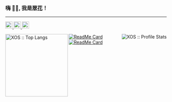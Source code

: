 ### 嗨 👋🏽, 我是[翠花](https://www.nange.cn)！
---

<a href="https://twitter.com/PeinanXu">
  <img alt="眼儿媚 | Twitter" width="22px" src="https://cdn.jsdelivr.net/npm/simple-icons@v3/icons/twitter.svg" />
</a>
<a href="https://t.me/laoxu">
  <img alt="Telegram Channel" width="22px" src="https://cdn.jsdelivr.net/npm/simple-icons@v3/icons/telegram.svg" />
</a>
<a href="https://www.instagram.com/nange.cn/">
  <img alt="Instagram" width="22px" src="https://cdn.jsdelivr.net/npm/simple-icons@v3/icons/instagram.svg" />
</a>
<br />
<p align="left">
  <img align='left' height="195" src="https://github-readme-stats.vercel.app/api/top-langs/?username=XOS&langs_count=10&theme=tokyonight&layout=compact" alt="XOS :: Top Langs" />
  <img align='right' heigth="195" src="https://github-readme-stats.vercel.app/api?username=XOS&show_icons=true&theme=synthwave" alt="XOS :: Profile Stats" />
</p>

<p align="left">
 
[![ReadMe Card](https://github-readme-stats.vercel.app/api/pin/?username=XOS&repo=Config&theme=radical)](https://github.com/xos/Config) 
[![ReadMe Card](https://github-readme-stats.vercel.app/api/pin/?username=XOS&repo=Home&theme=cobalt)](https://github.com/xos/Home)
<p>
